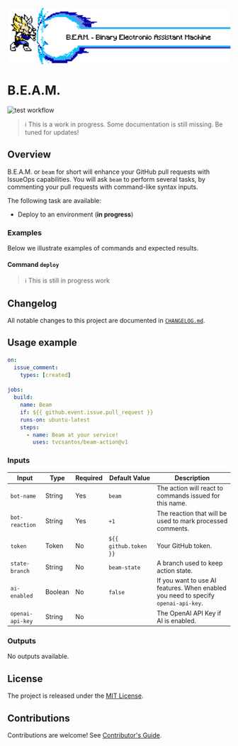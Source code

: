 [test-badge]: https://github.com/tvcsantos/beam-action/actions/workflows/test.yml/badge.svg

![beam](docs/images/vegeta_beam_text.png)

# B.E.A.M.

![test workflow][test-badge]

> ℹ️ This is a work in progress. Some documentation is still missing. Be tuned for updates! 

## Overview

B.E.A.M. or `beam` for short will enhance your GitHub pull requests with IssueOps capabilities. You will ask `beam` to perform several tasks,
by commenting your pull requests with command-like syntax inputs.

The following task are available:
- Deploy to an environment (**in progress**)

### Examples

Below we illustrate examples of commands and expected results.

#### Command `deploy`

> ℹ️ This is still in progress work

## Changelog

All notable changes to this project are documented in [`CHANGELOG.md`](CHANGELOG.md).

## Usage example

```yaml
on:
  issue_comment:
    types: [created]

jobs:
  build:
    name: Beam
    if: ${{ github.event.issue.pull_request }}
    runs-on: ubuntu-latest
    steps:
      - name: Beam at your service!
        uses: tvcsantos/beam-action@v1
```

### Inputs

| Input            | Type    | Required | Default Value         | Description                                                                        |
|------------------|---------|----------|-----------------------|------------------------------------------------------------------------------------|
| `bot-name`       | String  | Yes      | `beam`                | The action will react to commands issued for this name.                            |
| `bot-reaction`   | String  | Yes      | `+1`                  | The reaction that will be used to mark processed comments.                         |
| `token`          | Token   | No       | `${{ github.token }}` | Your GitHub token.                                                                 |
| `state-branch`   | String  | No       | `beam-state`          | A branch used to keep action state.                                                |
| `ai-enabled`     | Boolean | No       | `false`               | If you want to use AI features. When enabled you need to specify `openai-api-key`. |
| `openai-api-key` | String  | No       |                       | The OpenAI API Key if AI is enabled.                                               |

### Outputs

No outputs available.

## License

The project is released under the [MIT License](LICENSE.md).

## Contributions

Contributions are welcome! See [Contributor's Guide](CONTRIBUTING.md).

